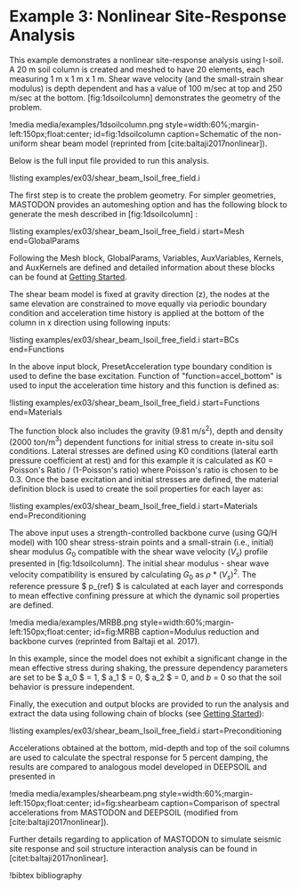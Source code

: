 # Example 3: Nonlinear Site-Response Analysis

This example demonstrates a nonlinear site-response analysis using I-soil. A 20 m soil column is
created and meshed to have 20 elements, each measuring 1 m x 1 m x 1 m. Shear wave velocity (and the
small-strain shear modulus) is depth dependent and has a value of 100 m/sec at top and 250 m/sec at
the bottom. [fig:1dsoilcolumn] demonstrates the geometry of the problem.

!media media/examples/1dsoilcolumn.png
       style=width:60%;margin-left:150px;float:center;
       id=fig:1dsoilcolumn
       caption=Schematic of the non-uniform shear beam model (reprinted from
               [cite:baltaji2017nonlinear]).

Below is the full input file provided to run this analysis.

!listing examples/ex03/shear_beam_Isoil_free_field.i

The first step is to create the problem geometry. For simpler geometries, MASTODON provides an
automeshing option and has the following block to generate the mesh described in [fig:1dsoilcolumn] :

!listing examples/ex03/shear_beam_Isoil_free_field.i
         start=Mesh
         end=GlobalParams

Following the Mesh block, GlobalParams, Variables, AuxVariables, Kernels, and AuxKernels are defined
and detailed information about these blocks can be found at [Getting Started](manuals/user/index.md).

The shear beam model is fixed at gravity direction (z), the nodes at the same elevation are
constrained to move equally via periodic boundary condition and acceleration time history is applied
at the bottom of the column in x direction using following inputs:

!listing examples/ex03/shear_beam_Isoil_free_field.i
         start=BCs
         end=Functions

In the above input block, PresetAcceleration type boundary condition is used to define the base
excitation. Function of "function=accel_bottom" is used to input the acceleration time history and
this function is defined as:

!listing examples/ex03/shear_beam_Isoil_free_field.i
         start=Functions
         end=Materials

The function block also includes the gravity (9.81 m/s$^2$), depth and density (2000 ton/m$^3$)
dependent functions for initial stress to create in-situ soil conditions. Lateral stresses are
defined using K0 conditions (lateral earth pressure coefficient at rest) and for this example it is
calculated as K0 = Poisson's Ratio / (1-Poisson's ratio) where Poisson's ratio is chosen to be
0.3. Once the base excitation and initial stresses are defined, the material definition block is used
to create the soil properties for each layer as:

!listing examples/ex03/shear_beam_Isoil_free_field.i
         start=Materials
         end=Preconditioning

The above input uses a strength-controlled backbone curve (using GQ/H model) with 100 shear
stress-strain points and a small-strain (i.e., initial) shear modulus $G_0$ compatible with the shear
wave velocity $(V_s)$ profile presented in [fig:1dsoilcolumn]. The initial shear modulus - shear wave
velocity compatibility is ensured by calculating $G_0$ as $\rho$ * $(V_s)^2$. The reference pressure
$ p_{ref} $ is calculated at each layer and corresponds to mean effective confining pressure at which
the dynamic soil properties are defined.

!media media/examples/MRBB.png
       style=width:60%;margin-left:150px;float:center;
       id=fig:MRBB
       caption=Modulus reduction and backbone curves (reprinted from Baltaji et al. 2017).

In this example, since the model does not exhibit a significant change in the mean effective stress
during shaking, the pressure dependency parameters are set to be $ a_0 $ = 1, $ a_1 $ = 0, $ a_2 $ =
0, and $b$ = 0 so that the soil behavior is pressure independent.

Finally, the execution and output blocks are provided to run the analysis and extract the data using
following chain of blocks (see [Getting Started](manuals/user/index.md)):

!listing examples/ex03/shear_beam_Isoil_free_field.i
         start=Preconditioning

Accelerations obtained at the bottom, mid-depth and top of the soil columns are used to calculate the
spectral response for 5 percent damping, the results are compared to analogous model developed in
DEEPSOIL and presented in

!media media/examples/shearbeam.png
       style=width:60%;margin-left:150px;float:center;
       id=fig:shearbeam
       caption=Comparison of spectral accelerations from MASTODON and DEEPSOIL (modified from
               [cite:baltaji2017nonlinear]).

Further details regarding to application of MASTODON to simulate seismic site response and soil
structure interaction analysis can be found in [citet:baltaji2017nonlinear].

!bibtex bibliography
